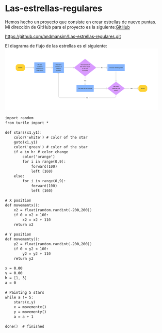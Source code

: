 # Las-estrellas-regulares

Hemos hecho un proyecto que consiste en crear estrellas de nueve puntas. Mi dirección de GitHub para el proyecto es la siguiente:[GitHub](https://github.com/andmansim/Las-estrellas-regulares.git)

https://github.com/andmansim/Las-estrellas-regulares.git

El diagrama de flujo de las estrellas es el siguiente:
![diagrama de flujo de las estrellas](Estrellas_regulares.jpg)

```
import random
from turtle import *

def stars(x1,y1):
    color('white') # color of the star 
    goto(x1,y1)
    color('green') # color of the star 
    if a in h: # color change
        color('orange')  
        for i in range(0,9):
            forward(100)
            left (160)
    else:
        for i in range(0,9):
            forward(100)
            left (160)
            
# X position
def movementx():
    x2 = float(random.randint(-200,200))
    if 0 < x2 < 100:
        x2 = x2 + 110 
    return x2

# Y position
def movementy():
    y2 = float(random.randint(-200,200))
    if 0 < y2 < 100:
        y2 = y2 + 110 
    return y2

x = 0.00
y = 0.00
h = [1, 3]
a = 0

# Painting 5 stars
while a != 5:
    stars(x,y)
    x = movementx()
    y = movementy()
    a = a + 1
    
done()  # finished
```
